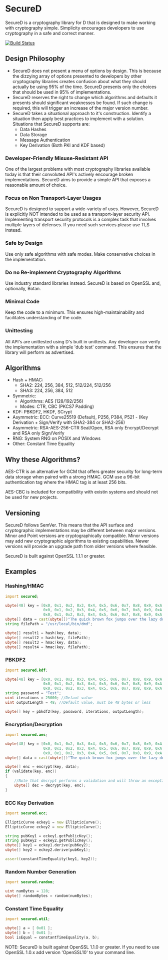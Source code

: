 # SecureD

SecureD is a cryptography library for D that is designed to make working with cryptography simple. Simplicity encourages developers to use cryptography in a safe and correct manner.

[![Build Status](https://travis-ci.org/LightBender/SecureD.svg?branch=master)](https://travis-ci.org/LightBender/SecureD)

## Design Philosophy

- SecureD does not present a menu of options by design. This is because the dizzying array of options presented to developers by other cryptography libraries creates confusion about what they should actually be using 95% of the time. SecureD presents only the choices that should be used in 95% of implementations.
- SecureD reserves the right to change which algorithms and defaults it presents should significant weaknesses be found. If such change is required, this will trigger an increase of the major version number.
- SecureD takes a situational approach to it's construction. Identify a situation then apply best practices to implement with a solution. Situations that SecureD supports are:
  - Data Hashes
  - Data Storage
  - Message Authentication
  - Key Derivation (Both PKI and KDF based)

### Developer-Friendly Misuse-Resistant API
One of the largest problems with most cryptography libraries available today is that their convoluted API's actively encourage broken implementations. SecureD aims to provide a simple API that exposes a reasonable amount of choice.

### Focus on Non Transport-Layer Usages
SecureD is designed to support a wide-variety of uses. However, SecureD is explicitly NOT intended to be used as a transport-layer security API. Implementing transport security protocols is a complex task that involves multiple layers of defenses. If you need such services please use TLS instead.

### Safe by Design
Use only safe algorithms with safe modes. Make conservative choices in the implementation.

### Do no Re-implement Cryptography Algorithms
Use industry standard libraries instead. SecureD is based on OpenSSL and, optionally, Botan.

### Minimal Code
Keep the code to a minimum. This ensures high-maintainability and facilitates understanding of the code.

### Unittesting
All API's are unittested using D's built in unittests. Any developer can verify the implementation with a simple 'dub test' command. This ensures that the library will perform as advertised.

## Algorithms

- Hash + HMAC:
  - SHA2: 224, 256, 384, 512, 512/224, 512/256
  - SHA3: 224, 256, 384, 512
- Symmetric:
  - Algorithms: AES (128/192/256)
  - Modes: CTR, CBC (PKCS7 Padding)
- KDF:              PBKDF2, HKDF, SCrypt
- Asymmetric:       ECC: Curve25519 (Default), P256, P384, P521 - (Key Derivation + Sign/Verify with SHA2-384 or SHA2-256)
- Asymmetric:       RSA-AES-256-CTR Seal/Open, RSA only Encrypt/Decrypt and RSA only Sign/Verify
- RNG:              System RNG on POSIX and Windows
- Other:            Constant Time Equality

## Why these Algorithms?

AES-CTR is an alternative for GCM that offers greater security for long-term data storage when paired with a strong HMAC. GCM use a 96-bit authentication tag where the HMAC tag is at least 256 bits.

AES-CBC is included for compatibility with existin systems and should not be used for new projects.

## Versioning

SecureD follows SemVer. This means that the API surface and cryptographic implementations may be different between major versions. Minor and Point versions are cryptographically compatible. Minor versions may add new cryptographic algorithms to existing capabilities. Newer versions will provide an upgrade path from older versions where feasible.

SecureD is built against OpenSSL 1.1.1 or greater.

## Examples

### Hashing/HMAC
```D
import secured;

ubyte[48] key = [0x0, 0x1, 0x2, 0x3, 0x4, 0x5, 0x6, 0x7, 0x8, 0x9, 0xA, 0xB, 0xC, 0xD, 0xE, 0xF,
                 0x0, 0x1, 0x2, 0x3, 0x4, 0x5, 0x6, 0x7, 0x8, 0x9, 0xA, 0xB, 0xC, 0xD, 0xE, 0xF,
                 0x0, 0x1, 0x2, 0x3, 0x4, 0x5, 0x6, 0x7, 0x8, 0x9, 0xA, 0xB, 0xC, 0xD, 0xE, 0xF ];
ubyte[] data = cast(ubyte[])"The quick brown fox jumps over the lazy dog.";
string filePath = "/usr/local/bin/dmd";

ubyte[] result1 = hash(key, data);
ubyte[] result2 = hash(key, filePath);
ubyte[] result3 = hmac(key, data);
ubyte[] result4 = hmac(key, filePath);
```

### PBKDF2
```D
import secured.kdf;

ubyte[48] key = [0x0, 0x1, 0x2, 0x3, 0x4, 0x5, 0x6, 0x7, 0x8, 0x9, 0xA, 0xB, 0xC, 0xD, 0xE, 0xF,
                 0x0, 0x1, 0x2, 0x3, 0x4, 0x5, 0x6, 0x7, 0x8, 0x9, 0xA, 0xB, 0xC, 0xD, 0xE, 0xF,
                 0x0, 0x1, 0x2, 0x3, 0x4, 0x5, 0x6, 0x7, 0x8, 0x9, 0xA, 0xB, 0xC, 0xD, 0xE, 0xF ];
string password = "Test";
uint iterations = 25000; //Defaut value
uint outputLength = 48; //Default value, must be 48 bytes or less

ubyte[] key = pbkdf2(key, password, iterations, outputLength);
```

### Encryption/Decryption
```D
import secured.aes;

ubyte[48] key = [0x0, 0x1, 0x2, 0x3, 0x4, 0x5, 0x6, 0x7, 0x8, 0x9, 0xA, 0xB, 0xC, 0xD, 0xE, 0xF,
                 0x0, 0x1, 0x2, 0x3, 0x4, 0x5, 0x6, 0x7, 0x8, 0x9, 0xA, 0xB, 0xC, 0xD, 0xE, 0xF,
                 0x0, 0x1, 0x2, 0x3, 0x4, 0x5, 0x6, 0x7, 0x8, 0x9, 0xA, 0xB, 0xC, 0xD, 0xE, 0xF ];
ubyte[] data = cast(ubyte[])"The quick brown fox jumps over the lazy dog.";

ubyte[] enc = encrypt(key, data);
if (validate(key, enc))
{
    //Note that decrypt performs a validation and will throw an exception if the validation fails.
    ubyte[] dec = decrypt(key, enc);
}
```

### ECC Key Derivation
```D
import secured.ecc;

EllipticCurve eckey1 = new EllipticCurve();
EllipticCurve eckey2 = new EllipticCurve();

string pubKey1 = eckey1.getPublicKey();
string pubKey2 = eckey2.getPublicKey();
ubyte[] key1 = eckey1.derive(pubKey2);
ubyte[] key2 = eckey2.derive(pubKey1);

assert(constantTimeEquality(key1, key2));
```

### Random Number Generation
```D
import secured.random;

uint numBytes = 128;
ubyte[] randomBytes = random(numBytes);
```

### Constant Time Equality
```D
import secured.util;

ubyte[] a = [ 0x01 ];
ubyte[] b = [ 0x01 ];
bool isEqual = constantTimeEquality(a, b);
```

NOTE: SecureD is built against OpenSSL 1.1.0 or greater. If you need to use OpenSSL 1.0.x add version 'OpenSSL10' to your command line.